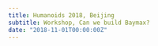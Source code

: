 ```yaml
---
title: Humanoids 2018, Beijing
subtitle: Workshop, Can we build Baymax?
date: "2018-11-01T00:00:00Z"
---
```

